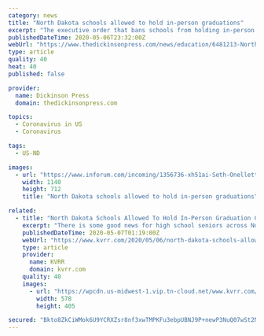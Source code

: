 ```yaml
---
category: news
title: "North Dakota schools allowed to hold in-person graduations"
excerpt: "The executive order that bans schools from holding in-person classes across North Dakota has been amended to allow graduation ceremonies inside local facilities, State Superintend"
publishedDateTime: 2020-05-06T23:32:00Z
webUrl: "https://www.thedickinsonpress.com/news/education/6481213-North-Dakota-schools-allowed-to-hold-in-person-graduations"
type: article
quality: 40
heat: 40
published: false

provider:
  name: Dickinson Press
  domain: thedickinsonpress.com

topics:
  - Coronavirus in US
  - Coronavirus

tags:
  - US-ND

images:
  - url: "https://www.inforum.com/incoming/1356736-xh51ai-Seth-Onellette-waves-to-friends-in-the-audience-before-the-West-Fargo-High-School-graduation-ceremony-Sunday.jpg/alternates/BASE_LANDSCAPE/Seth%20Onellette%20waves%20to%20friends%20in%20the%20audience%20before%20the%20West%20Fargo%20High%20School%20graduation%20ceremony%20Sunday.jpg"
    width: 1140
    height: 712
    title: "North Dakota schools allowed to hold in-person graduations"

related:
  - title: "North Dakota Schools Allowed To Hold In-Person Graduation Ceremonies"
    excerpt: "There is some good news for high school seniors across North Dakota: some graduation ceremonies will be allowed. State Superintendent Kirsten Baesler says the governor has amended his school order and is allowing the use of school facilities with proper social distancing,"
    publishedDateTime: 2020-05-07T01:19:00Z
    webUrl: "https://www.kvrr.com/2020/05/06/north-dakota-schools-allowed-to-hold-in-person-graduation-ceremonies/"
    type: article
    provider:
      name: KVRR
      domain: kvrr.com
    quality: 40
    images:
      - url: "https://wpcdn.us-midwest-1.vip.tn-cloud.net/www.kvrr.com/content/uploads/2020/05/BAESLER-GRADUATION.png"
        width: 578
        height: 405

secured: "Bkto8ZkCiWMok6U9YCRXZsr8nf3xwTMPKFu3ebpUBNJ9P+newP3NuQ07wSt2NSIIf2aDC95nmTYk843Ua7lZlbN3pYWnD6XfEhlHEPQBOnzlQjRI9+HbkWQAnABx+jiJFKf83pcl/3E6h5jzoU3iJxx52hq+7WkIiZc5bWF7EBwDIFTGKIb0qtpkRs4JmcCqZ3+EhQIK5ouC9315X7B2Y5ml770tAhw8NaTFDqTualRQhE5As7LXmOCqQbPKnUnK4qONtjbt7jBPXr+0nfZWThM4Ham7RHt2ucitYfMshAhmsMSBP8BbJYPTio+/2tbC;RLzUcyDOY5bPV7JbiHZDhQ=="
---
```


